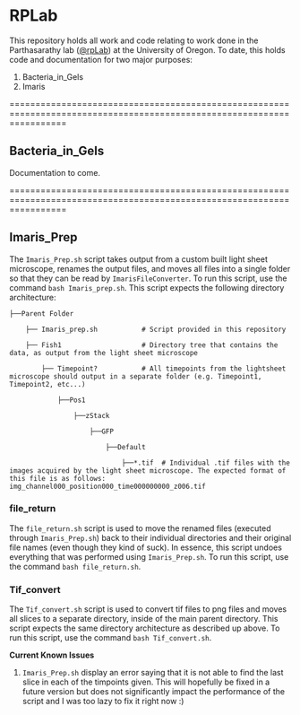 # RPLab

This repository holds all work and code relating to work done in the Parthasarathy lab ([@rpLab](https://github.com/rplab)) at the University of Oregon. To date, this holds code and documentation for two major purposes:
1. Bacteria_in_Gels
2. Imaris

=======================================================================================================================

## Bacteria_in_Gels
Documentation to come.

=======================================================================================================================

## Imaris_Prep
The ```Imaris_Prep.sh``` script takes output from a custom built light sheet microscope, renames the output files, and moves all files into a single folder so that they can be read by ```ImarisFileConverter```. To run this script, use the command ```bash Imaris_prep.sh```. This script expects the following directory architecture:

```
├──Parent Folder

    ├── Imaris_prep.sh           # Script provided in this repository

    ├── Fish1                    # Directory tree that contains the data, as output from the light sheet microscope

        ├── Timepoint?           # All timepoints from the lightsheet microscope should output in a separate folder (e.g. Timepoint1, Timepoint2, etc...)

            ├──Pos1

                ├──zStack

                    ├──GFP

                        ├──Default

                            ├──*.tif  # Individual .tif files with the images acquired by the light sheet microscope. The expected format of this file is as follows: img_channel000_position000_time000000000_z006.tif

```
### file_return
The ```file_return.sh``` script is used to move the renamed files (executed through ```Imaris_Prep.sh```) back to their individual directories and their original file names (even though they kind of suck). In essence, this script undoes everything that was performed using ```Imaris_Prep.sh```. To run this script, use the command ```bash file_return.sh```.  

### Tif_convert
The ```Tif_convert.sh``` script is used to convert tif files to png files and moves all slices to a separate directory, inside of the main parent directory. This script expects the same directory architecture as described up above. To run this script, use the command ```bash Tif_convert.sh```.  

**Current Known Issues**
1. ```Imaris_Prep.sh``` display an error saying that it is not able to find the last slice in each of the timpoints given. This will hopefully be fixed in a future version but does not significantly impact the performance of the script and I was too lazy to fix it right now :)
